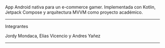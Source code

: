 App Android nativa para un e-commerce gamer. Implementada con Kotlin, Jetpack Compose y arquitectura MVVM como proyecto académico. 

----------------------------------------------------------------------------------------------------------------------------------

Integrantes

Jordy Mondaca, 
Elias Vicencio
y Andres Yañez

----------------------------------------------------------------------------------------------------------------------------------
